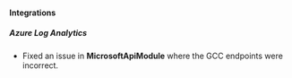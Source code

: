 
#### Integrations

##### Azure Log Analytics

- Fixed an issue in **MicrosoftApiModule** where the GCC endpoints were incorrect.
